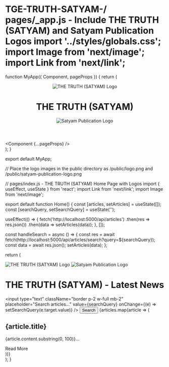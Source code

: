 # TGE-TRUTH-SATYAM-/ pages/_app.js - Include THE TRUTH (SATYAM) and Satyam Publication Logos import '../styles/globals.css'; import Image from 'next/image'; import Link from 'next/link';

function MyApp({ Component, pageProps }) { return ( <div> <header className="bg-gray-900 text-white p-4 flex items-center justify-between"> <Link href="/"> <Image src="/logo.png" alt="THE TRUTH (SATYAM) Logo" width={150} height={50} /> </Link> <h1 className="text-xl font-bold">THE TRUTH (SATYAM)</h1> <Image src="/satyam-publication-logo.png" alt="Satyam Publication Logo" width={80} height={40} className="ml-auto" /> </header> <Component {...pageProps} /> </div> ); }

export default MyApp;

// Place the logo images in the public directory as /public/logo.png and /public/satyam-publication-logo.png

// pages/index.js - THE TRUTH (SATYAM) Home Page with Logos import { useEffect, useState } from 'react'; import Link from 'next/link'; import Image from 'next/image';

export default function Home() { const [articles, setArticles] = useState([]); const [searchQuery, setSearchQuery] = useState('');

useEffect(() => { fetch('http://localhost:5000/api/articles') .then(res => res.json()) .then(data => setArticles(data)); }, []);

const handleSearch = async () => { const res = await fetch(http://localhost:5000/api/articles/search?query=${searchQuery}); const data = await res.json(); setArticles(data); };

return ( <div className="container mx-auto p-4"> <div className="flex justify-between items-center mb-4"> <Image src="/logo.png" alt="THE TRUTH (SATYAM) Logo" width={200} height={80} /> <Image src="/satyam-publication-logo.png" alt="Satyam Publication Logo" width={100} height={50} /> </div> <h1 className="text-3xl font-bold mb-4 text-center">THE TRUTH (SATYAM) - Latest News</h1> <input type="text" className="border p-2 w-full mb-2" placeholder="Search articles..." value={searchQuery} onChange={(e) => setSearchQuery(e.target.value)} /> <button className="bg-blue-500 text-white p-2 mb-4" onClick={handleSearch}>Search</button> {articles.map(article => ( <div key={article._id} className="border p-4 mb-4"> <h2 className="text-2xl font-semibold">{article.title}</h2> <p>{article.content.substring(0, 100)}...</p> <Link href={/article/${article._id}} className="text-blue-500">Read More</Link> </div> ))} </div> ); }
